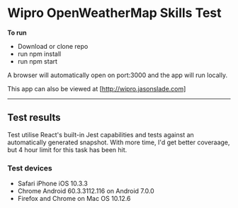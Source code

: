 # Wipro OpenWeatherMap Skills Test

**To run**
* Download or clone repo
* run npm install
* run npm start

A browser will automatically open on port:3000 and the app will run locally.

This app can also be viewed at [http://wipro.jasonslade.com]
 
---

## Test results
Test utilise React's built-in Jest capabilities and tests against an
automatically generated snapshot.  With more time, I'd get better coveraage, but 4 hour limit for this task has been hit.

### Test devices
* Safari iPhone iOS 10.3.3
* Chrome Android 60.3.3112.116 on Android 7.0.0
* Firefox and Chrome on Mac OS 10.12.6





